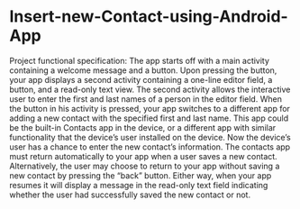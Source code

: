 # Insert-new-Contact-using-Android-App

Project functional specification: The app starts off with a main activity containing a welcome message and a button. Upon pressing the button, your app displays a second activity containing a one-line editor field, a button, and a read-only text view. The second activity allows the interactive user to enter the first and last names of a person in the editor field. When the button in his activity is pressed, your app switches to a different app for adding a new contact with the specified first and last name. This app could be the built-in Contacts app in the device, or a different app with similar functionality that the device’s user installed on the device. Now the device’s user has a chance to enter the new contact’s information. The contacts app must return automatically to your app when a user saves a new contact. Alternatively, the user may choose to return to your app without saving a new contact by pressing the “back” button. Either way, when your app resumes it will display a message in the read-only text field indicating whether the user had successfully saved the new contact or not. 
